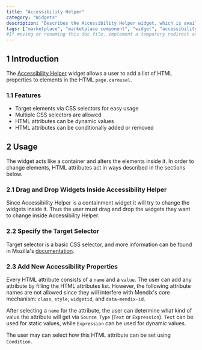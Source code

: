 ```yaml
---
title: "Accessibility Helper"
category: "Widgets"
description: "Describes the Accessibility Helper widget, which is available in the Mendix Marketplace."
tags: ["marketplace", "marketplace component", "widget", "accessibility helper", "a11y helper", "token", "platform support"]
#If moving or renaming this doc file, implement a temporary redirect and let the respective team know they should update the URL in the product. See Mapping to Products for more details.
---
```


## 1 Introduction

The [Accessibility Helper](https://appstore.home.mendix.com/link/app/47784/) widget allows a user to add a list of HTML properties to elements in the HTML `page.carousel`.

### 1.1 Features

* Target elements via CSS selectors for easy usage
* Multiple CSS selectors are allowed
* HTML attributes can be dynamic values
* HTML attributes can be conditionally added or removed

## 2 Usage

The widget acts like a container and alters the elements inside it. In order to change elements, HTML attributes act in ways described in the sections below.

### 2.1 Drag and Drop Widgets Inside Accessibility Helper

Since Accessibility Helper is a containment widget it will try to change the widgets inside it. Thus the user must drag and drop the widgets they want to change inside Accessibility Helper.

### 2.2 Specify the Target Selector

Target selector is a basic CSS selector, and more information can be found in Mozilla's [documentation](https://developer.mozilla.org/en-US/docs/Web/CSS/CSS_Selectors).

### 2.3 Add New Accessibility Properties

Every HTML attribute consists of a `name` and a `value`. The user can add any attribute by filling the HTML attributes list. However, the following attribute names are not allowed since they will interfere with Mendix's core mechanism: `class`, `style`, `widgetid`, and `data-mendix-id`.

After selecting a `name` for the attribute, the user can determine what kind of value the attribute will get via `Source Type` (`Text` or `Expression`). `Text` can be used for static values, while `Expression` can be used for dynamic values. 

The user may can select how this HTML attribute can be set using `Condition`.

